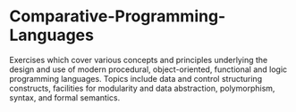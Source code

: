 # Comparative-Programming-Languages
Exercises which cover various concepts and principles underlying the design and use of modern procedural, object-oriented, functional and logic programming languages. Topics include data and control structuring constructs, facilities for modularity and data abstraction, polymorphism, syntax, and formal semantics.
